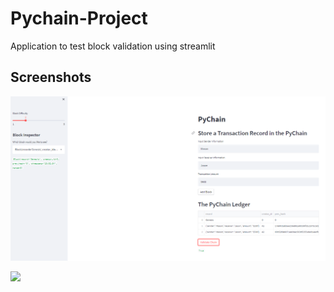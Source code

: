 # Pychain-Project
 Application to test block validation using streamlit

## Screenshots

![](Images/pychain_ide.PNG)

![](Images/pychain_validation.gif)

